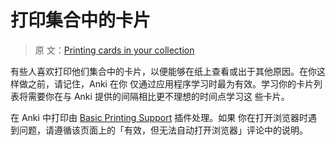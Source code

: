 # 打印集合中的卡片

> 原
> 文：[Printing cards in your collection](https://faqs.ankiweb.net/printing-cards-in-your-collection.html)

有些人喜欢打印他们集合中的卡片，以便能够在纸上查看或出于其他原因。在你这样做之前，请记住，Anki 在你
仅通过应用程序学习时最为有效。学习你的卡片列表将需要你在与 Anki 提供的间隔相比更不理想的时间点学习这
些卡片。

在 Anki 中打印由 [Basic Printing Support](https://ankiweb.net/shared/info/1025789669) 插件处理。如果
你在打开浏览器时遇到问题，请遵循该页面上的「有效，但无法自动打开浏览器」评论中的说明。
